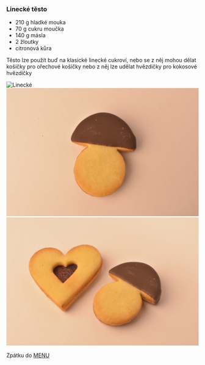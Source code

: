 ### Linecké těsto

- 210 g hladké mouka 
- 70 g cukru moučka
- 140 g másla
- 2 žloutky
- citronová kůra


Těsto lze použít buď na klasické linecké cukroví, nebo se z něj mohou dělat košíčky pro ořechové košíčky nebo z něj lze udělat hvězdičky pro kokosové hvězdičky

![Linecké](../img/linecke.JPG)
![Linecké](../img/linecke2.JPG)
![Linecké](../img/linecke3.JPG)

Zpátku do [MENU](../index)
